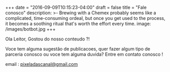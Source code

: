 +++
date = "2016-09-09T10:15:23-04:00"
draft = false
title = "Fale conosco"
description: >-
  Brewing with a Chemex probably seems like a complicated, time-consuming
  ordeal, but once you get used to the process, it becomes a soothing ritual
  that's worth the effort every time.
  image: /images/botbot.jpg
+++

Ola Leitor, Gostou do nosso conteudo ?!
 
 Voce tem alguma sugestão de publicacoes, quer fazer algum tipo de parceria conosco ou voce tem alguma duvida?
 Entre em contato conosco !
 
 email : pixeladascanal@gmail.com
